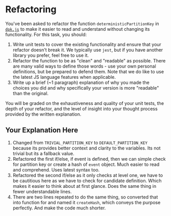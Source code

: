 # Refactoring

You've been asked to refactor the function `deterministicPartitionKey` in [`dpk.js`](dpk.js) to make it easier to read and understand without changing its functionality. For this task, you should:

1. Write unit tests to cover the existing functionality and ensure that your refactor doesn't break it. We typically use `jest`, but if you have another library you prefer, feel free to use it.
2. Refactor the function to be as "clean" and "readable" as possible. There are many valid ways to define those words - use your own personal definitions, but be prepared to defend them. Note that we do like to use the latest JS language features when applicable.
3. Write up a brief (~1 paragraph) explanation of why you made the choices you did and why specifically your version is more "readable" than the original.

You will be graded on the exhaustiveness and quality of your unit tests, the depth of your refactor, and the level of insight into your thought process provided by the written explanation.

## Your Explanation Here

1. Changed from `TRIVIAL_PARTITION_KEY` to `DEFAULT_PARTITION_KEY` because its provides better context and clarity to the variables. Its not trivial but its a fallback value.
2. Refactored the first if/else, if event is defined, then we can simple check for partition key or create a hash of `event` object. Much easier to read and comprehend. Uses latest syntax too.
3. Refactored the second if/else as it only checks at level one, we have to be cautitious here as we have to check for candidate definition. Which makes it easier to think about at first glance. Does the same thing in fewer understandable lines.
4. There are two lines repeated to do the same thing, so converted that into function for and named it `createHash`, which conveys the purpose perfectly. And make the code much shorter.
